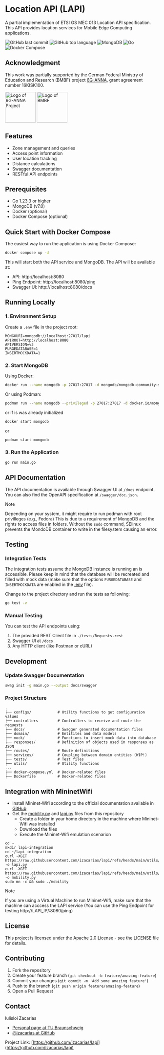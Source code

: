 # Location API (LAPI)

A partial implementation of ETSI GS MEC 013 Location API specification. 
This API provides location services for Mobile Edge Computing applications.

![GitHub last commit](https://img.shields.io/github/last-commit/izacarias/lapi)
![GitHub top language](https://img.shields.io/github/languages/top/izacarias/lapi)
![MongoDB](https://img.shields.io/badge/-MongoDB-4DB33D?style=flat&logo=mongodb&logoColor=white)
![Go](https://img.shields.io/badge/-Go-00ADD8?style=flat&logo=go&logoColor=white)
![Docker Compose](https://img.shields.io/badge/Docker%20Compose-2496ED?style=flat&logo=docker&logoColor=white)

## Acknowledgment

This work was partially supported by the German Federal Ministry of Education and Research (BMBF) project [6G-ANNA](https://6g-anna.de/), grant agreement number 16KISK100.

<picture>
  <source
    srcset="https://6g-anna.de/wp-content/uploads/2023/01/6G-ANNA_icon.png"
    media="(orientation: portrait)" />
  <img src="https://6g-anna.de/wp-content/uploads/2023/01/6G-ANNA_icon.png" alt="Logo of 6G-ANNA Project" height="100" />
</picture>
<picture>
  <source
    srcset="https://6g-anna.de/wp-content/uploads/2020/04/bmbfcolor.png"
    media="(orientation: portrait)" />
  <img src="https://6g-anna.de/wp-content/uploads/2020/04/bmbfcolor.png" alt="Logo of BMBF" height="100" />
</picture>


## Features

- Zone management and queries
- Access point information
- User location tracking
- Distance calculations
- Swagger documentation
- RESTful API endpoints

## Prerequisites

- Go 1.23.3 or higher
- MongoDB (v7.0)
- Docker (optional)
- Docker Compose (optional)

## Quick Start with Docker Compose

The easiest way to run the application is using Docker Compose:

```bash
docker compose up -d
```

This will start both the API service and MongoDB. The API will be available at:
- API: http://localhost:8080
- Ping Endpoint: http://localhost:8080/ping
- Swagger UI: http://localhost:8080/docs

## Running Locally

### 1. Environment Setup

Create a `.env` file in the project root:

```env
MONGOURI=mongodb://localhost:27017/lapi
APIROOT=http://localhost:8080
APIVERSION=v3
PURGEDATABASE=1
INSERTMOCKDATA=1
```
### 2. Start MongoDB

Using Docker:
```bash
docker run --name mongodb -p 27017:27017 -d mongodb/mongodb-community-server:latest
```

Or using Podman:
```bash
podman run --name mongodb --privileged -p 27017:27017 -d docker.io/mongodb/mongodb-community-server:latest
```

or if is was already initialized

```bash
docker start mongodb
```

or 

```bash
podman start mongodb
```

### 3. Run the Application

```bash
go run main.go
```

## API Documentation

The API documentation is available through Swagger UI at `/docs` endpoint. You can also find the OpenAPI specification at `/swagger/doc.json`.

> [!Note]
> Depending on your system, it might require to run podman with root privilleges (e.g., Fedora)
> This is due to a requirement of MongoDB and the rights to access files in folders. Without the 
> `sudo` command, SElinux prevents the MondoDB container to write in the filesystem causing an error.

## Testing

### Integration Tests

The integration tests assume the MongoDB instance is running an is accessible. 
Please keep in mind that the database will be recreated and filled with mock data 
(make sure that the options `PURGEDATABASE` and  `INSERTMOCKDATA` are enabled in the [.env](.env) file).

Change to the project directory and run the tests as following:

```bash
go test -v
```
### Manual Testing

You can test the API endpoints using:

1. The provided REST Client file in `./tests/Requests.rest`
2. Swagger UI at `/docs`
3. Any HTTP client (like Postman or cURL)

## Development

### Update Swagger Documentation

```bash
swag init -g main.go --output docs/swagger
```

### Project Structure

```
.
├── configs/            # Utility functions to get configuration values
├── controllers         # Controllers to receive and route the requests
├── docs/               # Swagger generated documentation files
├── domain/             # Entitites and data models
├── mock/               # Functions to insert mock data into database
├── responses/          # Definition of objects used in responses as JSON
├── routes/             # Route definitions
├── services/           # Coupling between domain entities (WIP!)
├── tests/              # Test files
├── utils/              # Utility functions
...
├── docker-compose.yml  # Docker-related files
├── Dockerfile          # Docker-related files

```

## Integration with MininetWifi
- Install Mininet-Wifi according to the official documentation available in 
  [GitHub](https://github.com/intrig-unicamp/mininet-wifi?tab=readme-ov-file#installation)
- Get the [mobility.py](/utils/mininet/mobility.py) and [lapi.py](/utils/mininet/lapi.py) files from this repository
  - Create a folder in your home directory in the machine where Mininet-Wifi was installed
  - Download the files
  - Execute the Mininet-Wifi emulation scenarion

```
cd ~
mkdir lapi-integration
cd ~/lapi-integration
curl -XGET https://raw.githubusercontent.com/izacarias/lapi/refs/heads/main/utils/mininet/lapi.py -o lapi.py
curl -XGET https://raw.githubusercontent.com/izacarias/lapi/refs/heads/main/utils/mininet/mobility.py -o mobility.py
sudo mn -c && sudo ./mobility

```


> [!Note]
> If you are using a Virtual Machine to run Mininet-Wifi, make sure that the machine can acccess
> the LAPI service (You can use the Ping Endpoint for testing http://LAPI_IP/:8080/ping)

## License

This project is licensed under the Apache 2.0 License - see the [LICENSE](LICENSE) file for details.

## Contributing

1. Fork the repository
2. Create your feature branch (`git checkout -b feature/amazing-feature`)
3. Commit your changes (`git commit -m 'Add some amazing feature'`)
4. Push to the branch (`git push origin feature/amazing-feature`)
5. Open a Pull Request

## Contact

Iulisloi Zacarias 
- [Personal page at TU Braunschweig](https://www.tu-braunschweig.de/en/kns/faculty-and-staff/iulisloi-zacarias)
- [@izacarias at GitHub](https://github.com/izacarias)

Project Link: [https://github.com/izacarias/lapi](https://github.com/izacarias/lapi)

